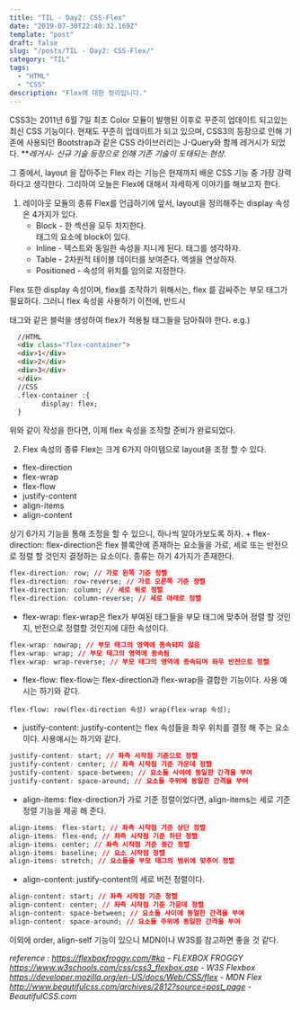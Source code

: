 ```yaml
---
title: "TIL - Day2: CSS-Flex"
date: "2019-07-30T22:40:32.169Z"
template: "post"
draft: false
slug: "/posts/TIL - Day2: CSS-Flex/"
category: "TIL"
tags:
  - "HTML"
  - "CSS"
description: "Flex에 대한 정리입니다."
---
```


<!-- - [The first transition](#the-first-transition) -->

CSS3는 2011년 6월 7일 최초 Color 모듈이 발행된 이후로 꾸준히 업데이트 되고있는 최신 CSS 기능이다. 현재도 꾸준히 업데이트가 되고 있으며, CSS3의 등장으로 인해 기존에 사용되던 Bootstrap과 같은 CSS 라이브러리는 J-Query와 함께 레거시가 되었다.
***레거시- 신규 기술 등장으로 인해 기존 기술이 도태되는 현상.*

그 중에서, layout 을 잡아주는 Flex 라는 기능은 현재까지 배운 CSS 기능 중 가장 강력하다고 생각한다. 그리하여 오늘은 Flex에 대해서 자세하게 이야기를 해보고자 한다.

1. 레이아웃 모듈의 종류
Flex를 언급하기에 앞서, layout을 정의해주는 display 속성은 4가지가 있다.
	+ Block - 한 섹션을 모두 차지한다. <div>태그의 요소에 block이 있다.
	+ Inline - 텍스트와 동일한 속성을 지니게 된다. <span>태그를 생각하자.
	+ Table - 2차원적 테이블 데이터를 보여준다. 엑셀을 연상하자.
	+ Positioned - 속성의 위치를 임의로 지정한다.

  Flex 또한 display 속성이며, flex를 조작하기 위해서는, flex 를 감싸주는 부모 태그가 필요하다. 그러니 flex 속성을 사용하기 이전에, 반드시 <div>태그와 같은 블럭을 생성하여 flex가 적용될 태그들을 담아줘야 한다.
  e.g.)
```HTML
  //HTML
  <div class="flex-container">
  <div>1</div>
  <div>2</div>
  <div>3</div>
  </div>
  //CSS
  .flex-container :{
		display: flex;
  }
```
위와 같이 작성을 한다면, 이제 flex 속성을 조작할 준비가 완료되었다.

2. Flex 속성의 종류
  Flex는 크게 6가지 아이템으로 layout을 조정 할 수 있다.
  + flex-direction
  + flex-wrap
  + flex-flow
  + justify-content
  + align-items
  + align-content
 
  상기 6가지 기능을 통해 조정을 할 수 있으니, 하나씩 알아가보도록 하자.
	+ flex-direction:
flex-direction은 flex 블록안에 존재하는 요소들을 가로, 세로 또는 반전으로 정렬 할 것인지 결정하는 요소이다. 종류는 하기 4가지가 존재한다.
  ```CSS
  flex-direction: row; // 가로 왼쪽 기준 정렬
  flex-direction: row-reverse; // 가로 오른쪽 기준 정렬
  flex-direction: column; // 세로 위로 정렬
  flex-direction: column-reverse; // 세로 아래로 정렬
  ```
  
  + flex-wrap:
  flex-wrap은 flex가 부여된 태그들을 부모 태그에 맞추어 정렬 할 것인지, 반전으로 정렬할 것인지에 대한 속성이다.
  ```CSS
  flex-wrap: nowrap; // 부모 태그의 영역에 종속되지 않음
  flex-wrap: wrap; // 부모 태그의 영역에 종속됨
  flex-wrap: wrap-reverse; // 부모 태그의 영역에 종속되며 좌우 반전으로 정렬
  ```
  + flex-flow:
  flex-flow는 flex-direction과 flex-wrap을 결합한 기능이다. 사용 예시는 하기와 같다.
  ```
  flex-flow: row(flex-direction 속성) wrap(flex-wrap 속성);
  ```
  
  + justify-content:
	justify-content는 flex 속성들을 좌우 위치를 결정 해 주는 요소이다. 사용예시는 하기와 같다.
  ```CSS
  justify-content: start; // 좌측 시작점 기준으로 정렬
  justify-content: center; // 좌측 시작점 기준 가운데 정렬
  justify-content: space-between; // 요소들 사이에 동일한 간격을 부여
  justify-content: space-around; // 요소들 주위에 동일한 간격을 부여
  ```
  
  + align-items:
  flex-direction가 가로 기준 정렬이었다면, align-items는 세로 기준 정렬 기능을 제공 해 준다.
  ```CSS
  align-items: flex-start; // 좌측 시작점 기준 상단 정렬
  align-items: flex-end; // 좌측 시작점 기준 하단 정렬
  align-items: center; // 좌측 시작점 기준 중간 정렬
  align-items: baseline; // 요소 시작점 정렬
  align-items: stretch; // 요소들을 부모 태그의 범위에 맞추어 정렬
  ```
  
  + align-content:
  justify-content의 세로 버전 정렬이다.
  ```CSS
  align-content: start; // 좌측 시작점 기준 정렬
  align-content: center; // 좌측 시작점 기준 가운데 정렬
  align-content: space-between; // 요소들 사이에 동일한 간격을 부여
  align-content: space-around; // 요소들 주위에 동일한 간격을 부여
  ```
  
  이외에 order, align-self 기능이 있으니 MDN이나 W3S를 참고하면 좋을 것 같다.
  
  *reference : https://flexboxfroggy.com/#ko - FLEXBOX FROGGY*
  *https://www.w3schools.com/css/css3_flexbox.asp - W3S Flexbox*
  *https://developer.mozilla.org/en-US/docs/Web/CSS/flex - MDN Flex*
  *http://www.beautifulcss.com/archives/2812?source=post_page - BeautifulCSS.com*